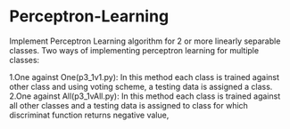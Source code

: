 # Perceptron-Learning
Implement Perceptron Learning algorithm for 2 or more linearly separable classes.
Two ways of implementing perceptron learning for multiple classes:

1.One against One(p3_1v1.py):
  In this method each class is trained against other class and using voting scheme, a testing data is assigned a class.
2.One against All(p3_1vAll.py):
  In this method each class is trained against all other classes and a testing data is assigned to class for which discriminat function returns negative value,

